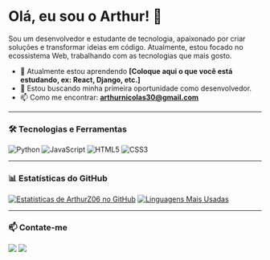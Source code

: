 # Olá, eu sou o Arthur! 👋

Sou um desenvolvedor e estudante de tecnologia, apaixonado por criar soluções e transformar ideias em código. Atualmente, estou focado no ecossistema Web, trabalhando com as tecnologias que mais gosto.

- 🌱 Atualmente estou aprendendo **[Coloque aqui o que você está estudando, ex: React, Django, etc.]**
- 🔭 Estou buscando minha primeira oportunidade como desenvolvedor.
- 📫 Como me encontrar: **arthurnicolas30@gmail.com**

---

### 🛠️ Tecnologias e Ferramentas

![Python](https://img.shields.io/badge/Python-3776AB?style=for-the-badge&logo=python&logoColor=white)
![JavaScript](https://img.shields.io/badge/JavaScript-F7DF1E?style=for-the-badge&logo=javascript&logoColor=black)
![HTML5](https://img.shields.io/badge/HTML5-E34F26?style=for-the-badge&logo=html5&logoColor=white)
![CSS3](https://img.shields.io/badge/CSS3-1572B6?style=for-the-badge&logo=css3&logoColor=white)

---

### 📊 Estatísticas do GitHub

[![Estatísticas de ArthurZ06 no GitHub](https://github-readme-stats.vercel.app/api?username=ArthurZ06&show_icons=true&theme=dark&include_all_commits=true&count_private=true)](https://github.com/ArthurZ06)
[![Linguagens Mais Usadas](https://github-readme-stats.vercel.app/api/top-langs/?username=ArthurZ06&layout=compact&langs_count=7&theme=dark)](https://github.com/ArthurZ06)

---

### 📫 Contate-me

<div> 
  <a href = "mailto:arthurnicolas30@gmail.com"><img src="https://img.shields.io/badge/-Gmail-%23333?style=for-the-badge&logo=gmail&logoColor=white" target="_blank"></a>
<a href="https://www.linkedin.com/in/arthur-nicolas-1091a4265/" target="_blank"><img src="https://img.shields.io/badge/-LinkedIn-%230077B5?style=for-the-badge&logo=linkedin&logoColor=white" target="_blank"></a> 
</div>
